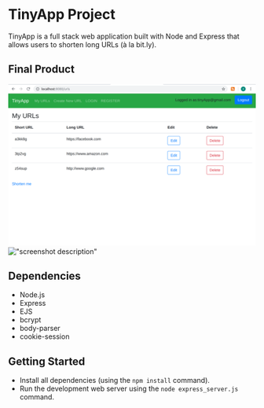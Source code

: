 # TinyApp Project

TinyApp is a full stack web application built with Node and Express that allows users to shorten long URLs (à la bit.ly).

## Final Product

!["screenshot description"](/docs/homepage.png)
!["screenshot description"](#/docs/shortUrls.png)

## Dependencies

- Node.js
- Express
- EJS
- bcrypt
- body-parser
- cookie-session

## Getting Started

- Install all dependencies (using the `npm install` command).
- Run the development web server using the `node express_server.js` command.
